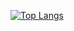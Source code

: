 
[![Top Langs](https://github-readme-stats.vercel.app/api/top-langs/?username=vlo4)](https://github.com/vlo4/github-readme-stats)
